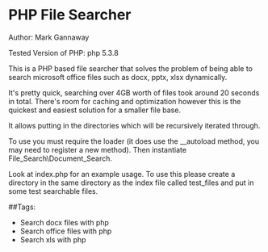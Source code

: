 PHP File Searcher
=================

Author: Mark Gannaway

Tested Version of PHP: php 5.3.8

This is a PHP based file searcher that solves the problem of being able to search microsoft office files such as docx, pptx, xlsx dynamically.

It's pretty quick, searching over 4GB worth of files took around 20 seconds in total. There's room for caching and optimization however this is the quickest and easiest solution for a smaller file base.

It allows putting in the directories which will be recursively iterated through.

To use you must require the loader (it does use the __autoload method, you may need to register a new method). Then instantiate File_Search\Document_Search.

Look at index.php for an example usage. To use this please create a directory in the same directory as the index file called test_files and put in some test searchable files.

##Tags:

* Search docx files with php
* Search office files with php
* Search xls with php